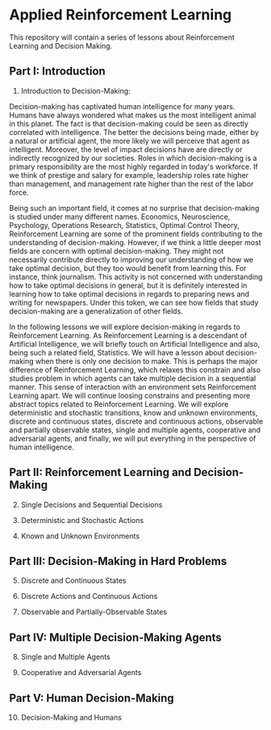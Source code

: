 # Applied Reinforcement Learning

This repository will contain a series of lessons about Reinforcement Learning and Decision Making.

## Part I: Introduction

1. Introduction to Decision-Making:

Decision-making has captivated human intelligence for many years. Humans have always 
wondered what makes us the most intelligent animal in this planet. The fact is that 
decision-making could be seen as directly correlated with intelligence. The better
the decisions being made, either by a natural or artificial agent, the more likely we 
will perceive that agent as intelligent. Moreover, the level of impact decisions have
are directly or indirectly recognized by our societies. Roles in which decision-making
is a primary responsibility are the most highly regarded in today's workforce. If we
think of prestige and salary for example, leadership roles rate higher than management,
and management rate higher than the rest of the labor force.

Being such an important field, it comes at no surprise that decision-making is studied
under many different names. Economics, Neuroscience, Psychology, Operations Research,
Statistics, Optimal Control Theory, Reinforcement Learning are some of the prominent 
fields contributing to the understanding of decision-making. However, if we think a little
deeper most fields are concern with optimal decision-making. They might not necessarily
contribute directly to improving our understanding of how we take optimal decision, but
they too would benefit from learning this. For instance, think journalism. This activity
is not concerned with understanding how to take optimal decisions in general, but it is 
definitely interested in learning how to take optimal decisions in regards to preparing
news and writing for newspapers. Under this token, we can see how fields that study 
decision-making are a generalization of other fields.

In the following lessons we will explore decision-making in regards to Reinforcement 
Learning. As Reinforcement Learning is a descendant of Artificial Intelligence, we will 
briefly touch on Artificial Intelligence and also, being such a related field, Statistics.
We will have a lesson about decision-making when there is only one decision to make. This
is perhaps the major difference of Reinforcement Learning, which relaxes this constrain
and also studies problem in which agents can take multiple decision in a sequential manner. 
This sense of interaction with an environment sets Reinforcement Learning apart. We will
continue loosing constrains and presenting more abstract topics related to Reinforcement
Learning. We will explore deterministic and stochastic transitions, know and unknown
environments, discrete and continuous states, discrete and continuous actions, observable
and partially observable states, single and multiple agents, cooperative and adversarial
agents, and finally, we will put everything in the perspective of human intelligence.

## Part II: Reinforcement Learning and Decision-Making

2. Single Decisions and Sequential Decisions

3. Deterministic and Stochastic Actions

4. Known and Unknown Environments

## Part III: Decision-Making in Hard Problems

5. Discrete and Continuous States

6. Discrete Actions and Continuous Actions

7. Observable and Partially-Observable States

## Part IV: Multiple Decision-Making Agents

8. Single and Multiple Agents

9. Cooperative and Adversarial Agents

## Part V: Human Decision-Making

10. Decision-Making and Humans

